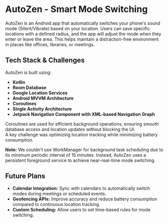 # AutoZen - Smart Mode Switching

AutoZen is an Android app that automatically switches your phone's sound mode (Silent/Vibrate) based on your location. Users can save specific locations with a defined radius, and the app will adjust the mode when they enter or leave the area. This helps maintain a distraction-free environment in places like offices, libraries, or meetings.

## Tech Stack & Challenges

AutoZen is built using:
- **Kotlin**
- **Room Database**
- **Google Location Services**
- **Android MVVM Architecture**
- **Coroutines**
- **Single Activity Architecture**
- **Jetpack Navigation Component with XML-based Navigation Graph**

Coroutines are used for efficient background operations, ensuring smooth database access and location updates without blocking the UI.  
A key challenge was optimizing location tracking while minimizing battery consumption.

**Note:** We couldn't use WorkManager for background task scheduling due to its minimum periodic interval of 15 minutes. Instead, AutoZen uses a persistent foreground service to achieve near-real-time mode switching.

## Future Plans

- **Calendar Integration:** Sync with calendars to automatically switch modes during meetings or scheduled events.
- **Geofencing APIs:** Improve accuracy and reduce battery consumption compared to continuous location tracking.
- **Custom Scheduling:** Allow users to set time-based rules for mode switching.
